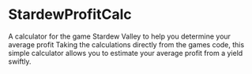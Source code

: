 # StardewProfitCalc
A calculator for the game Stardew Valley to help you determine your average profit
Taking the calculations directly from the games code, this simple calculator allows you to estimate your average profit from a yield swiftly.
